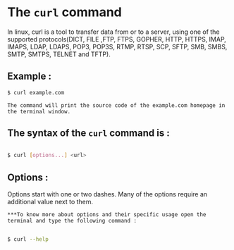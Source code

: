 # The `curl` command

In linux, curl is a tool to transfer data from or to a server, using one of the supported protocols(DICT, FILE ,FTP, FTPS, GOPHER, HTTP, HTTPS, IMAP, IMAPS, LDAP, LDAPS, POP3, POP3S, RTMP, RTSP, SCP, SFTP, SMB, SMBS, SMTP, SMTPS, TELNET and TFTP).



## Example :

```bash
$ curl example.com

```

`The command will print the source code of the example.com homepage in the terminal window.`

## The syntax of the `curl` command is :

```bash

$ curl [options...] <url>

```

## Options :

Options start with one or two dashes. Many of the options require an additional value next to them.

`***To know more about options and their specific usage open the terminal and type the following command :`
```bash

$ curl --help

```
